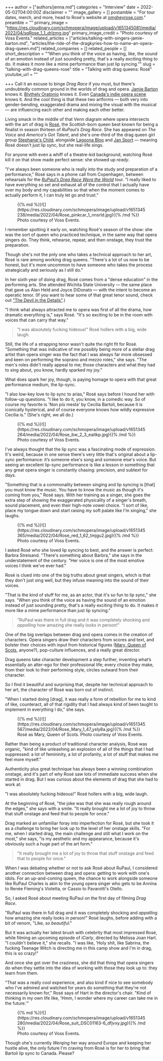 +++
author = ["authors/jenna.md"]
categories = "Interview"
date = 2022-05-02T04:00:00Z
disclaimer = ""
image_gallery = []
postamble = "For tour dates, merch, and more, head to Rosé's website at [omgheyrose.com](https://omgheyrose.com/)."
preamble = ""
primary_image = "https://res.cloudinary.com/schmopera/image/upload/v1651345081/media/2022/04/sqRose_1_1_drlzmg.jpg"
primary_image_credit = "Photo courtesy of Voss Events."
related_articles = ["articles/talking-with-singers-jamie-barton.md", "articles/the-ride-of-the-dragkyries-how-to-name-an-opera-drag-queen.md"]
related_companies = []
related_people = []
short_description = "“When you think of the voice as having, like, the sound of an emotion instead of just sounding pretty, that's a really exciting thing to do. It makes it more like a mime performance than just lip syncing.”"
slug = "talking-with-drag-queens-rose"
title = "Talking with drag queens: Rosé"
youtube_url = ""

+++
Call it an excuse to binge _Drag Race_ if you must, but there's undoubtedly common ground in the worlds of drag and opera. [Jamie Barton](https://www.schmopera.com/talking-with-singers-jamie-barton/) knows it. [Blythely Oratonio](https://blo.org/blythely/) knows it. Even [Canada's indie opera scene](https://operacanada.ca/drag-and-opera/) knows it. And the cool thing is that these two artforms — both very into gender-bending, exaggerated drama and mixing the visual with the musical — are influencing each other and making each other better.

Living smack in the middle of that Venn diagram where opera intersects with the art of drag is [Rosé](https://omgheyrose.com/), the Scottish-born queen best known for being a finalist in season thirteen of _RuPaul’s Drag Race_. She has appeared on _The Voice_ and _America's Got Talent_, and she's one-third of the drag queen girl group [Stephanie's Child](https://www.instagram.com/stephanieschild/?hl=en), alongside [Lagoona Bloo](https://www.lagoonabloo.com/) and [Jan Sport](https://twitter.com/janjanjan) — meaning Rosé doesn't just lip sync, but she real-life sings.

For anyone with even a whiff of a theatre-kid background, watching Rosé kill it on that show made perfect sense: she showed up _ready_.

"I've always been someone who is really into the study and preparation of a performance," Rosé says in a phone call from Copenhagen, between rehearsals for the [_RuPaul’s Drag Race Werq the World_](https://omgheyrose.com/#tour) tour. "I really liked to have everything so set and exhaust all of the control that I actually have over my body and my capabilities so that when the moment comes to actually perform it, I can truly let go and trust."

<figure data-type="image">{{% md %}}![](https://res.cloudinary.com/schmopera/image/upload/v1651345238/media/2022/04/Rose_pinkcar_1_nnsrld.jpg){{% /md %}}

<figcaption>Photo courtesy of Voss Events.</figcaption>  
</figure>

I remember spotting it early on, watching Rosé's season of the show: she was the sort of queen who practiced technique, in the same way that opera singers do. They think, rehearse, repeat; and then onstage, they trust the preparation.

Though she's not the pnly one who takes a technical approach to her art, Rosé is rare among working drag queens. "There's a lot of us now to be honest, but it's more uncommon to have someone who takes the process strategically and seriously as I still do."

In her sixth year of doing drag, Rosé comes from a "dense education" in the performing arts. She attended Wichita State University — the same place that gave us Alan Held and Joyce DiDonato — with the intent to become an operatic tenor. (If you want to hear some of that great tenor sound, check out ["The Devil in the Details"](https://www.youtube.com/watch?v=vtFjN6x7aTc).)

"I think what always attracted me to opera was first of all the drama, how dramatic everything is," says Rosé. "It's so exciting to be in the room with voices that can carry that way."

> "I was absolutely fucking hideous!" Rosé hollers with a big, wide laugh.

Still, the life of a strapping tenor wasn't quite the right fit for Rosé. "Something that was indicative of me possibly being more of a stellar drag artist than opera singer was the fact that I was always far more obsessed and keen on performing the soprano and mezzo roles," she says. "The men's roles didn't really appeal to me; those characters and what they had to sing about, you know, hardly sparked my joy."

What does spark her joy, though, is paying homage to opera with that great performance medium, the lip-sync.

"I also low-key love to lip sync to arias," Rosé says before I hound her with follow-up questions. "I like to do it, you know, in a comedic way. So of course my favorite is 'Non più mesta' by Cecilia Bartoli, because it is iconically hysterical, and of course everyone knows how wildly expressive Cecilia is." (She's right, we all do.)

<figure data-type="image">{{% md %}}![](https://res.cloudinary.com/schmopera/image/upload/v1651345264/media/2022/04/Rose_bw_2_3_eaitkp.jpg){{% /md %}}

<figcaption>Photo courtesy of Voss Events.</figcaption>  
</figure>

I've always thought that the lip sync was a fascinating mode of expression. It's weird, because in one sense there's very little that's original about a lip-sync performance: it’s someone else's song and someone else's voice. But seeing an excellent lip-sync performance is like a lesson in something that any great opera singer is constantly chasing: precision, and subtext for days.

"Something that is a commonality between singing and lip syncing is \[that\] you must know the music. You have to know the music as though it's coming from you," Rosé says. With her training as a singer, she goes the extra step of showing the exaggerated physicality of a singer's breath, sound placement, and even their high-note vowel choice. "I sort of like, place my tongue down and start raising my soft palate like I'm singing," she laughs.

<figure data-type="image">{{% md %}}![](https://res.cloudinary.com/schmopera/image/upload/v1651345365/media/2022/04/Rose_red_1_62_tmjgu2.jpg){{% /md %}}

<figcaption>Photo courtesy of Voss Events.</figcaption>  
</figure>

I asked Rosé who she loved lip syncing to best, and the answer is perfect: Barbra Streisand. "There's something about Barbra," she says in the understatement of the century. "Her voice is one of the most emotive voices I think we've ever had."

Rosé is clued into one of the big truths about great singers, which is that they don't just sing well, but they infuse meaning into the sound of their voices.

"That is the kind of stuff for me, as an actor, that it's so fun to lip sync," she says. "When you think of the voice as having the sound of an emotion instead of just sounding pretty, that's a really exciting thing to do. It makes it more like a mime performance than just lip syncing."

> "RuPaul was there in full drag and it was completely shocking and _appalling_ how amazing she really looks in person!"

One of the big overlaps between drag and opera comes in the creation of characters. Opera singers draw their characters from scores and text, and bolster their choices with input from historical figures ([Mary, Queen of Scots](https://youtu.be/Ij8E-Z6DMR4), anyone?), pop-culture influences, and a really great director.

Drag queens take character development a step further, inventing what’s essentially an alter-ego for their professional life; every choice they make, from their look to their performing style, circles outward from their character.

So I find it beautiful and surprising that, despite her technical approach to her art, the character of Rosé was born out of instinct.

"When I started doing \[drag\], it was really a form of rebellion for me to kind of like, counteract, all of that rigidity that I had always kind of been taught to implement in everything I do," she says.

<figure data-type="image">{{% md %}}![](https://res.cloudinary.com/schmopera/image/upload/v1651345567/media/2022/04/Rose_Mary_1_47_ysly8a.jpg){{% /md %}}

<figcaption>Rosé as Mary, Queen of Scots. Photo courtesy of Voss Events.</figcaption>  
</figure>

Rather than being a product of traditional character analysis, Rosé was organic, "kind of like unleashing an explosion of all of the things that I had suppressed: a lot of femininity, a lot of profanity, a lot of stuff that makes me feel more myself."

Authenticity plus great technique has always been a winning combination onstage, and it's part of why Rosé saw lots of immediate success when she started in drag. But I was curious about the elements of drag that she had to work at:

"I was absolutely fucking hideous!" Rosé hollers with a big, wide laugh.

At the beginning of Rosé, "the joke was that she was really rough around the edges," she says with a smile. "It really brought me a lot of joy to throw that stuff onstage and feed that to people for once."

Drag marked an unfamiliar foray into imperfection for Rosé, but she took it as a challenge to bring her look up to the level of her onstage skills. "For me, when I started drag, the main challenge and still what I work on the most," she says, "is my aesthetic and my appearance, because it's obviously such a huge part of the art form."

> "It really brought me a lot of joy to throw that stuff onstage and feed that to people for once."

When I was debating whether or not to ask Rosé about RuPaul, I considered another connection between drag and opera: getting to work with one's idols. For an up-and-coming queen, the chance to work alongside someone like RuPaul Charles is akin to the young opera singer who gets to be Annina to Renée Fleming's Violetta, or Cassio to Pavarotti's Otello.

So, I asked Rosé about meeting RuPaul on the first day of filming _Drag Race_.

"RuPaul was there in full drag and it was completely shocking and _appalling_ how amazing she really looks in person!" Rosé laughs, before adding with a bit of venom, "Like, _so beautiful_."

But it was actually her latest brush with celebrity that most impressed Rosé, while filming an upcoming episode of _iCarly_, directed by Melissa Joan Hart. "I couldn't believe it," she recalls. "I was like, 'Holy shit, like Sabrina, the fucking Teenage Witch is directing me in this camp show and I'm in drag, this is so crazy!"

And once she got over the craziness, she did that thing that opera singers do when they settle into the idea of working with those they look up to: they learn from them.

"That was a really cool experience, and also kind if nice to see somebody who I've admired and watched for years do something that they're not necessarily known for," Rosé says of Hart in the director's chair. "Kind of thinking in my own life like, 'Hmm, I wonder where my career can take me in the future.'"

<figure data-type="image">{{% md %}}![](https://res.cloudinary.com/schmopera/image/upload/v1651345280/media/2022/04/Rose_suit_DSC01163-6_dfjvxy.jpg){{% /md %}}

<figcaption>Photo courtesy of Voss Events.</figcaption>  
</figure>

Though she's currently _Werqing_ her way around Europe and keeping her hustle alive, the only future I'm craving from Rosé is for her to bring that Bartoli lip sync to Canada. Please?